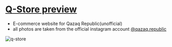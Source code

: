 # [Q-Store preview](https://xant1.github.io/E-commerce-website/)
- E-commerce website for Qazaq Republic(unofficial)
- all photos are taken from the official instagram account <a href="https://www.instagram.com/qazaq.republic/">@qazaq.republic</a>

![q-store](https://user-images.githubusercontent.com/94224520/205152302-594bf332-4ed9-4221-8dfd-d7cb0d555fb5.gif)
